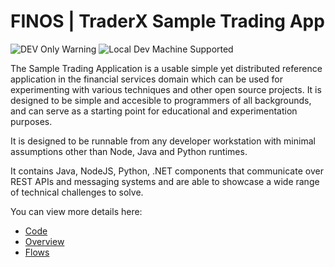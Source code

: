 # FINOS | TraderX Sample Trading App

![DEV Only Warning](https://badgen.net/badge/warning/not-for-production/red) ![Local Dev Machine Supported](http://badgen.net/badge/local-dev/supported/green)

The Sample Trading Application is a usable simple yet distributed reference application
in the financial services domain which can be used for experimenting with various 
techniques and other open source projects.  It is designed to be simple and accesible
to programmers of all backgrounds, and can serve as a starting point for educational
and experimentation purposes.

It is designed to be runnable from any developer workstation with minimal assumptions 
other than Node, Java and Python runtimes.

It contains Java, NodeJS, Python, .NET components that communicate over REST APIs and 
messaging systems and are able to showcase a wide range of technical challenges to solve.

You can view more details here:
* [Code](code.md)
* [Overview](overview.md)
* [Flows](flows.md)